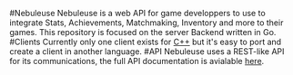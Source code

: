 #Nebuleuse
Nebuleuse is a web API for game developpers to use to integrate Stats, Achievements, Matchmaking, Inventory and more to their games. This repository is focused on the server Backend written in Go.
#Clients
Currently only one client exists for [C++] but it's easy to port and create a client in another language.
#API
Nebuleuse uses a REST-like API for its communications, the full API documentation is avialable [here][ApiWiki].

[C++]:https://github.com/Orygin/NebuleuseCppClient
[ApiWiki]:https://github.com/Orygin/Nebuleuse/wiki/API